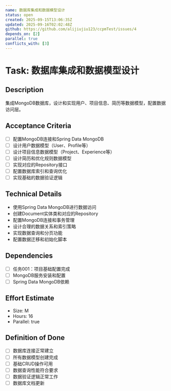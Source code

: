 ```yaml
---
name: 数据库集成和数据模型设计
status: open
created: 2025-09-15T13:06:35Z
updated: 2025-09-16T02:02:48Z
github: https://github.com/alijiujiu123/ccpmTest/issues/4
depends_on: [2]
parallel: true
conflicts_with: [3]
---
```


# Task: 数据库集成和数据模型设计

## Description
集成MongoDB数据库，设计和实现用户、项目信息、简历等数据模型，配置数据访问层。

## Acceptance Criteria
- [ ] 配置MongoDB连接和Spring Data MongoDB
- [ ] 设计用户数据模型（User、Profile等）
- [ ] 设计项目信息数据模型（Project、Experience等）
- [ ] 设计简历和优化规则数据模型
- [ ] 实现对应的Repository接口
- [ ] 配置数据库索引和查询优化
- [ ] 实现基础的数据验证逻辑

## Technical Details
- 使用Spring Data MongoDB进行数据访问
- 创建Document实体类和对应的Repository
- 配置MongoDB连接和事务管理
- 设计合理的数据关系和索引策略
- 实现数据查询和分页功能
- 配置数据迁移和初始化脚本

## Dependencies
- [ ] 任务001：项目基础配置完成
- [ ] MongoDB服务安装和配置
- [ ] Spring Data MongoDB依赖

## Effort Estimate
- Size: M
- Hours: 16
- Parallel: true

## Definition of Done
- [ ] 数据库连接正常建立
- [ ] 所有数据模型创建完成
- [ ] 基础CRUD操作可用
- [ ] 数据查询性能符合要求
- [ ] 数据验证逻辑正常工作
- [ ] 数据库文档更新
